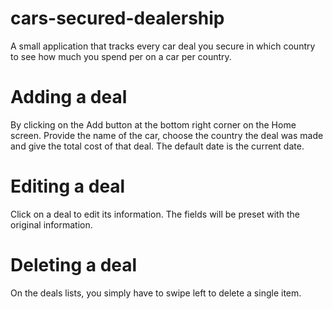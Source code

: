 # cars-secured-dealership
A small application that tracks every car deal you secure in which country to see how much you spend per on a car per country.

# Adding a deal
By clicking on the Add button at the bottom right corner on the Home screen. Provide the name of the car, choose the country the deal was made and give the total cost of that deal. The default date is the current date.

# Editing a deal
Click on a deal to edit its information. The fields will be preset with the original information.

# Deleting a deal
On the deals lists, you simply have to swipe left to delete a single item.
